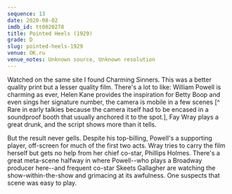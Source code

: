 ```yaml
---
sequence: 13
date: 2020-08-02
imdb_id: tt0020278
title: Pointed Heels (1929)
grade: D
slug: pointed-heels-1929
venue: OK.ru
venue_notes: Unknown source, Unknown resolution
---
```


Watched on the same site I found <span data-imdb-id="tt0019758">Charming Sinners</span>. This was a better quality print but a lesser quality film. There's a lot to like: William Powell is charming as ever, Helen Kane provides the inspiration for Betty Boop and even sings her signature number, the camera is mobile in a few scenes [^ Rare in early talkies because the camera itself had to be encased in a soundproof booth that usually anchored it to the spot.], Fay Wray plays a great drunk, and the script shows more than it tells.

But the result never gells. Despite his top-billing, Powell's a supporting player, off-screen for much of the first two acts. Wray tries to carry the film herself but gets no help from her chief co-star, Phillips Holmes. There's a great meta-scene halfway in where Powell--who plays a Broadway producer here--and frequent co-star Skeets Gallagher are watching the show-within-the-show and grimacing at its awfulness. One suspects that scene was easy to play.